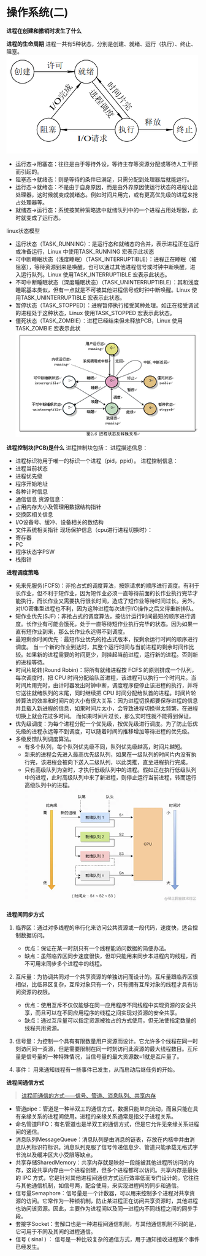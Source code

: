 # 操作系统(二)
**进程在创建和撤销时发生了什么**

**进程的生命周期**
进程一共有5种状态，分别是创建、就绪、运行（执行）、终止、阻塞。
![](images/进程状态模型.png)
- 运行态→阻塞态：往往是由于等待外设，等待主存等资源分配或等待人工干预而引起的。
- 阻塞态→就绪态：则是等待的条件已满足，只需分配到处理器后就能运行。
- 运行态→就绪态：不是由于自身原因，而是由外界原因使运行状态的进程让出处理器，这时候就变成就绪态。例如时间片用完，或有更高优先级的进程来抢占处理器等。
- 就绪态→运行态：系统按某种策略选中就绪队列中的一个进程占用处理器，此时就变成了运行态。

linux状态模型
- 运行状态（TASK_RUNNING）：是运行态和就绪态的合并，表示进程正在运行或准备运行，Linux 中使用TASK_RUNNING 宏表示此状态
- 可中断睡眠状态（浅度睡眠）（TASK_INTERRUPTIBLE）：进程正在睡眠（被阻塞），等待资源到来是唤醒，也可以通过其他进程信号或时钟中断唤醒，进入运行队列。Linux 使用TASK_INTERRUPTIBLE 宏表示此状态。
- 不可中断睡眠状态（深度睡眠状态）（TASK_UNINTERRUPTIBLE）：其和浅度睡眠基本类似，但有一点就是不可被其他进程信号或时钟中断唤醒。Linux 使用TASK_UNINTERRUPTIBLE 宏表示此状态。
- 暂停状态（TASK_STOPPED）：进程暂停执行接受某种处理。如正在接受调试的进程处于这种状态，Linux 使用TASK_STOPPED 宏表示此状态。
- 僵死状态（TASK_ZOMBIE）：进程已经结束但未释放PCB，Linux 使用TASK_ZOMBIE 宏表示此状
![](images/进程状态及转换.png)

**进程控制块(PCB)是什么**
进程控制块包括：
进程描述信息：
- 进程标识符用于唯一的标识一个进程（pid，ppid）。
进程控制信息：
- 进程当前状态
- 进程优先级
- 程序开始地址
- 各种计时信息
- 通信信息
资源信息：
- 占用内存大小及管理用数据结构指针
- 交换区相关信息
- I/O设备号、缓冲、设备相关的数结构
- 文件系统相关指针
现场保护信息（cpu进行进程切换时）：
- 寄存器
- PC
- 程序状态字PSW
- 栈指针


**进程调度策略**
- 先来先服务(FCFS)：非抢占式的调度算法，按照请求的顺序进行调度。有利于长作业，但不利于短作业，因为短作业必须一直等待前面的长作业执行完毕才能执行，而长作业又需要执行很长时间，造成了短作业等待时间过长。另外，对I/O密集型进程也不利，因为这种进程每次进行I/O操作之后又得重新排队。
- 短作业优先(SJF)：非抢占式的调度算法，按估计运行时间最短的顺序进行调度。长作业有可能会饿死，处于一直等待短作业执行完毕的状态。因为如果一直有短作业到来，那么长作业永远得不到调度。
- 最短剩余时间优先：最短作业优先的抢占式版本，按剩余运行时间的顺序进行调度。 当一个新的作业到达时，其整个运行时间与当前进程的剩余时间作比较。如果新的进程需要的时间更少，则挂起当前进程，运行新的进程。否则新的进程等待。
- 时间片轮转(Round Robin)：将所有就绪进程按 FCFS 的原则排成一个队列，每次调度时，把 CPU 时间分配给队首进程，该进程可以执行一个时间片。当时间片用完时，由计时器发出时钟中断，调度程序便停止该进程的执行，并将它送往就绪队列的末尾，同时继续把 CPU 时间分配给队首的进程。时间片轮转算法的效率和时间片的大小有很大关系：因为进程切换都要保存进程的信息并且载入新进程的信息，如果时间片太小，会导致进程切换得太频繁，在进程切换上就会花过多时间。 而如果时间片过长，那么实时性就不能得到保证。
- 优先级调度：为每个进程分配一个优先级，按优先级进行调度。为了防止低优先级的进程永远等不到调度，可以随着时间的推移增加等待进程的优先级。
- 多级反馈队列调度算法。
    - 有多个队列，每个队列优先级不同，队列优先级越高，时间片越短。
    - 新来的进程会先进入最高优先级队列，如果在一级队列的时间片内没有执行完，该进程会被向下送入二级队列，以此类推，直至进程执行完成。
    - 只有高级队列为空时，才执行低级队列中的进程。假如正在执行低级队列中的进程，此时高级队列中来了新进程，则停止运行当前进程，转而运行高级队列中的进程。
    ![](images/多级反馈队列.awebp)



**进程间同步方式**
1. 临界区：通过对多线程的串行化来访问公共资源或一段代码，速度快，适合控制数据访问。
    - 优点：保证在某一时刻只有一个线程能访问数据的简便办法。
    - 缺点：虽然临界区同步速度很快，但却只能用来同步本进程内的线程，而不可用来同步多个进程中的线程。

2. 互斥量：为协调共同对一个共享资源的单独访问而设计的。互斥量跟临界区很相似，比临界区复杂，互斥对象只有一个，只有拥有互斥对象的线程才具有访问资源的权限。
    - 优点：使用互斥不仅仅能够在同一应用程序不同线程中实现资源的安全共享，而且可以在不同应用程序的线程之间实现对资源的安全共享。
    - 缺点：通过互斥量可以指定资源被独占的方式使用，但无法使指定数量的线程共用资源。

3. 信号量：为控制一个具有有限数量用户资源而设计。它允许多个线程在同一时刻访问同一资源，但是需要限制在同一时刻访问此资源的最大线程数目。互斥量是信号量的一种特殊情况，当信号量的最大资源数=1就是互斥量了。

4. 事件： 用来通知线程有一些事件已发生，从而启动后继任务的开始。

**进程间通信方式**
> [进程间通信的方式——信号、管道、消息队列、共享内存](https://www.cnblogs.com/luo77/p/5816326.html)
- 管道pipe：管道是一种半双工的通信方式，数据只能单向流动，而且只能在具有亲缘关系的进程间使用。进程的亲缘关系通常是指父子进程关系。
- 命名管道FIFO：有名管道也是半双工的通信方式，但是它允许无亲缘关系进程间的通信。
- 消息队列MessageQueue：消息队列是由消息的链表，存放在内核中并由消息队列标识符标识。消息队列克服了信号传递信息少、管道只能承载无格式字节流以及缓冲区大小受限等缺点。
- 共享存储SharedMemory：共享内存就是映射一段能被其他进程所访问的内存，这段共享内存由一个进程创建，但多个进程都可以访问。共享内存是最快的 IPC 方式，它是针对其他进程间通信方式运行效率低而专门设计的。它往往与其他通信机制，如信号两，配合使用，来实现进程间的同步和通信。
- 信号量Semaphore：信号量是一个计数器，可以用来控制多个进程对共享资源的访问。它常作为一种锁机制，防止某进程正在访问共享资源时，其他进程也访问该资源。因此，主要作为进程间以及同一进程内不同线程之间的同步手段。
- 套接字Socket：套解口也是一种进程间通信机制，与其他通信机制不同的是，它可用于不同及其间的进程通信。
- 信号 ( sinal ) ： 信号是一种比较复杂的通信方式，用于通知接收进程某个事件已经发生。

